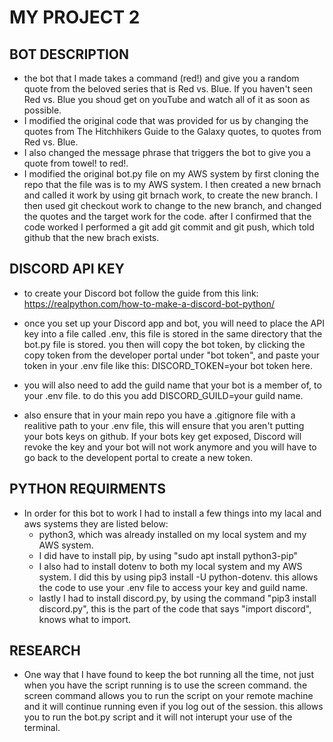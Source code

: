 # MY PROJECT 2

## BOT DESCRIPTION
- the bot that I made takes a command (red!) and give you a random quote from the beloved series that is Red vs. Blue. If you haven't seen Red vs. Blue you shoud get on youTube and watch all of it as soon as possible.
- I modified the original code that was provided for us by changing the quotes from The Hitchhikers Guide to the Galaxy quotes, to quotes from Red vs. Blue.
- I also changed the message phrase that triggers the bot to give you a quote from towel! to red!.
- I modified the original bot.py file on my AWS system by first cloning the repo that the file was is to my AWS system. I then created a new brnach and called it work by using git brnach work, to create the new branch. I then used git checkout work to change to the new branch, and changed the quotes and the target work for the code. after I confirmed that the code worked I performed a git add git commit and git push, which told github that the new brach exists.

## DISCORD API KEY
- to create your Discord bot follow the guide from this link:  https://realpython.com/how-to-make-a-discord-bot-python/

- once you set up your Discord app and bot, you will need to place the API key into a file called .env, this file is stored in the same directory that the bot.py file is stored. you then will copy the bot token, by clicking the copy token from the developer portal under "bot token", and paste your token in your .env file like this: DISCORD_TOKEN=your bot token here. 
- you will also need to add the guild name that your bot is a member of, to your .env file. to do this you add DISCORD_GUILD=your guild name.
- also ensure that in your main repo you have a .gitignore file with a realitive path to your .env file, this will ensure that you aren't putting your bots keys on github. If your bots key get exposed, Discord will revoke the key and your bot will not work anymore and you will have to go back to the developent portal to create a new token.

## PYTHON REQUIRMENTS
- In order for this bot to work I had to install a few things into my lacal and aws systems they are listed below:
    - python3, which was already installed on my local system and my AWS system.
    - I did have to install pip, by using "sudo apt install python3-pip"
    - I also had to install dotenv to both my local system and my AWS system. I did this by using pip3 install -U python-dotenv. this allows the code to use your .env file to access your key and guild name.
    - lastly I had to install discord.py, by using the command "pip3 install discord.py", this is the part of the code that says "import discord", knows what to import. 

## RESEARCH
- One way that I have found to keep the bot running all the time, not just when you have the script running is to use the screen command. the screen command allows you to run the script on your remote machine and it will continue running even if you log out of the session. this allows you to run the bot.py script and it will not interupt your use of the terminal.